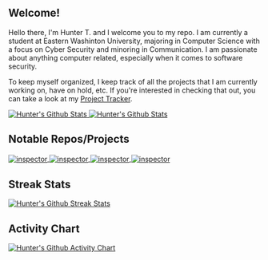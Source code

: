 ## Welcome!

Hello there, I'm Hunter T. and I welcome you to my repo. I am currently a student at Eastern Washinton University, majoring in Computer Science with a focus on Cyber Security and minoring in Communication. I am passionate about anything computer related, especially when it comes to software security.

To keep myself organized, I keep track of all the projects that I am currently working on, have on hold, etc. If you're interested in checking that out, you can take a look at my [Project Tracker](https://gist.github.com/StrangeRanger/b78b76f9d8821761c725f1779f70c39c).

<a href="https://github.com/StrangeRanger">
  <img src="https://github-readme-stats.strangeranger.vercel.app/api?username=StrangeRanger&show_icons=true&theme=material-palenight&count_private=true&hide_title=true" alt="Hunter's Github Stats" />
</a>
<a href="https://github.com/StrangeRanger">
  <img src="https://github-readme-stats.strangeranger.vercel.app/api/top-langs/?username=StrangeRanger&layout=compact&theme=material-palenight" alt="Hunter's Github Stats" />
</a>

## Notable Repos/Projects

<a href="https://github.com/StrangeRanger/linux-security-scripts">
  <image align="center" src="https://github-readme-stats.strangeranger.vercel.app/api/pin/?username=StrangeRanger&repo=linux-security-scripts&theme=material-palenight" alt="inspector" />
</a>
<a href="https://github.com/StrangeRanger/macos-security-scripts">
  <image align="center" src="https://github-readme-stats.strangeranger.vercel.app/api/pin/?username=StrangeRanger&repo=macos-security-scripts&theme=material-palenight" alt="inspector" />
</a>
<a href="https://github.com/StrangeRanger/inspector">
  <image align="center" src="https://github-readme-stats.strangeranger.vercel.app/api/pin/?username=StrangeRanger&repo=inspector&theme=material-palenight" alt="inspector" />
</a>
<a href="https://github.com/StrangeRanger/string-permutation">
  <image align="center" src="https://github-readme-stats.strangeranger.vercel.app/api/pin/?username=StrangeRanger&repo=string-permutation&theme=material-palenight" alt="inspector" />
</a>

## Streak Stats

<a href="https://github.com/StrangeRanger">
  <image align="center" src="https://github-readme-streak-stats.herokuapp.com/?user=StrangeRanger&theme=material-palenight" alt="Hunter's Github Streak Stats" />
</a>

## Activity Chart

<a href="https://github.com/StrangeRanger">
  <image align="center" src="https://activity-graph.herokuapp.com/graph?username=StrangeRanger&bg_color=292d3e&color=a6accd&line=c692e8&point=88ddff&area=true" alt="Hunter's Github Activity Chart" />
</a>
